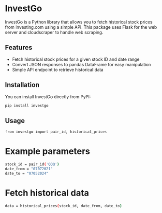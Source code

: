 # InvestGo

InvestGo is a Python library that allows you to fetch historical stock prices from Investing.com using a simple API. This package uses Flask for the web server and cloudscraper to handle web scraping.

## Features

- Fetch historical stock prices for a given stock ID and date range
- Convert JSON responses to pandas DataFrame for easy manipulation
- Simple API endpoint to retrieve historical data

## Installation

You can install InvestGo directly from PyPI:

```sh
pip install investgo
```
## Usage

```sh
from investgo import pair_id, historical_prices
```
# Example parameters
```sh
stock_id = pair_id('QQQ')
date_from = "07072021"
date_to = "07052024"
```
# Fetch historical data
```sh
data = historical_prices(stock_id, date_from, date_to)
```

